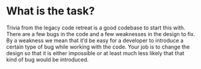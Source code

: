# What is the task?

Trivia from the legacy code retreat is a good codebase to start this with. There are a few bugs in the code and a few weaknesses in the design to fix. By a weakness we mean that it’d be easy for a developer to introduce a certain type of bug while working with the code. Your job is to change the design so that it is either impossible or at least much less likely that that kind of bug would be introduced.
